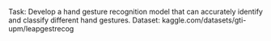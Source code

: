 Task: Develop a hand gesture recognition model that can accurately identify and classify different hand gestures.
Dataset: kaggle.com/datasets/gti-upm/leapgestrecog
